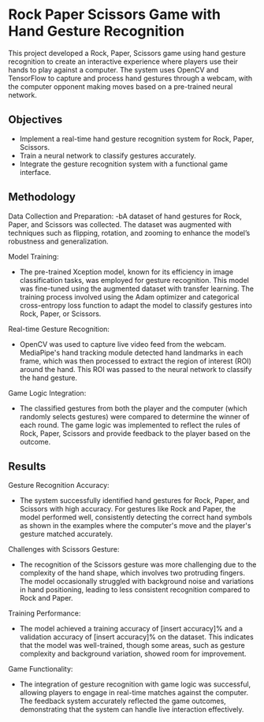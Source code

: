 # Rock Paper Scissors Game with Hand Gesture Recognition

This project developed a Rock, Paper, Scissors game using hand gesture recognition to create an interactive experience where players use their hands to play against a computer. The system uses OpenCV and TensorFlow to capture and process hand gestures through a webcam, with the computer opponent making moves based on a pre-trained neural network.

Objectives
-

- Implement a real-time hand gesture recognition system for Rock, Paper, Scissors.
- Train a neural network to classify gestures accurately.
- Integrate the gesture recognition system with a functional game interface.

Methodology
-
Data Collection and Preparation:
-bA dataset of hand gestures for Rock, Paper, and Scissors was collected. The dataset was augmented with techniques such as flipping, rotation, and zooming to enhance the model’s robustness and generalization.

Model Training:
- The pre-trained Xception model, known for its efficiency in image classification tasks, was employed for gesture recognition. This model was fine-tuned using the augmented dataset with transfer learning. The training process involved using the Adam optimizer and categorical cross-entropy loss function to adapt the model to classify gestures into Rock, Paper, or Scissors.

Real-time Gesture Recognition:
- OpenCV was used to capture live video feed from the webcam. MediaPipe's hand tracking module detected hand landmarks in each frame, which was then processed to extract the region of interest (ROI) around the hand. This ROI was passed to the neural network to classify the hand gesture.

Game Logic Integration:
- The classified gestures from both the player and the computer (which randomly selects gestures) were compared to determine the winner of each round. The game logic was implemented to reflect the rules of Rock, Paper, Scissors and provide feedback to the player based on the outcome.

Results
-

Gesture Recognition Accuracy:
- The system successfully identified hand gestures for Rock, Paper, and Scissors with high accuracy. For gestures like Rock and Paper, the model performed well, consistently detecting the correct hand symbols as shown in the examples where the computer's move and the player's gesture matched accurately.

Challenges with Scissors Gesture:
- The recognition of the Scissors gesture was more challenging due to the complexity of the hand shape, which involves two protruding fingers. The model occasionally struggled with background noise and variations in hand positioning, leading to less consistent recognition compared to Rock and Paper.

Training Performance:
- The model achieved a training accuracy of [insert accuracy]% and a validation accuracy of [insert accuracy]% on the dataset. This indicates that the model was well-trained, though some areas, such as gesture complexity and background variation, showed room for improvement.

Game Functionality:
- The integration of gesture recognition with game logic was successful, allowing players to engage in real-time matches against the computer. The feedback system accurately reflected the game outcomes, demonstrating that the system can handle live interaction effectively.


